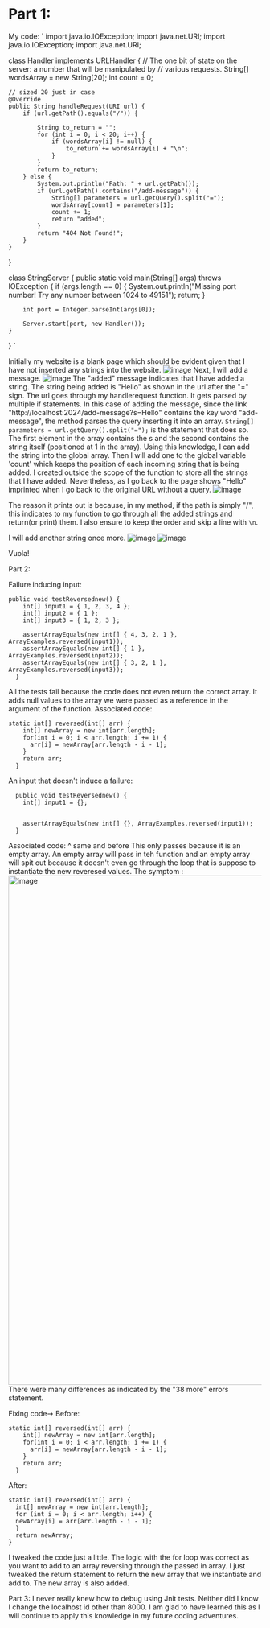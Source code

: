 <h1>Part 1: </h1>
My code:
`
import java.io.IOException;
import java.net.URI;
import java.io.IOException;
import java.net.URI;

class Handler implements URLHandler {
    // The one bit of state on the server: a number that will be manipulated by
    // various requests.
    String[] wordsArray = new String[20];
    int count = 0;

    // sized 20 just in case
    @Override
    public String handleRequest(URI url) {
        if (url.getPath().equals("/")) {
      
            String to_return = "";
            for (int i = 0; i < 20; i++) {
                if (wordsArray[i] != null) {
                    to_return += wordsArray[i] + "\n";
                }
            }
            return to_return;
        } else {
            System.out.println("Path: " + url.getPath());
            if (url.getPath().contains("/add-message")) {
                String[] parameters = url.getQuery().split("=");
                wordsArray[count] = parameters[1];
                count += 1;
                return "added";
            }
            return "404 Not Found!";
        }
    }
}

class StringServer {
    public static void main(String[] args) throws IOException {
        if (args.length == 0) {
            System.out.println("Missing port number! Try any number between 1024 to 49151");
            return;
        }

        int port = Integer.parseInt(args[0]);

        Server.start(port, new Handler());
    }
}
`


Initially my website is a blank page which should be evident given that I have not inserted any strings into the website.
![image](https://user-images.githubusercontent.com/122576207/215294855-99dace63-db29-4331-9406-5d654fbdfcd0.png)
Next, I will add a message. 
![image](https://user-images.githubusercontent.com/122576207/215294940-9c663ac6-1781-475d-aa2d-74876eafdce7.png)
The "added" message indicates that I have added a string. The string being added is "Hello" as shown in the url after the "=" sign. The url goes through
my handlerequest function. It gets parsed by multiple if statements. In this case of adding the message, since the link "http://localhost:2024/add-message?s=Hello"
contains the key word "add-message", the method parses the query inserting it into an array. `String[] parameters = url.getQuery().split("=");` is the statement that does so.
The first element in the array contains the s and the second contains the string itself (positioned at 1 in the array). Using this knowledge, I can add the string into the global array. Then I will add one to the global variable 'count' which keeps the position of each incoming string that is being added.
I created outside the scope of the function to store all the strings that I have added.
Nevertheless, as I go back to the page shows "Hello" imprinted when I go back to the original URL without a query. 
![image](https://user-images.githubusercontent.com/122576207/215295275-265fa590-9fdd-4205-ab2e-9a157f5cc264.png)

The reason it prints out is because, in my method, if the path is simply "/", this indicates to my function to go through all the added strings and return(or print) them. I also ensure to keep the order and skip a line with `\n`.

I will add another string once more.
![image](https://user-images.githubusercontent.com/122576207/215295347-fd8c45d2-8b46-4db1-b418-d05ca941f719.png)
![image](https://user-images.githubusercontent.com/122576207/215295356-bfe9add1-d854-4478-81bb-955b0d76bc5e.png)

Vuola!

Part 2:

Failure inducing input:
```
public void testReversednew() {
    int[] input1 = { 1, 2, 3, 4 };
    int[] input2 = { 1 };
    int[] input3 = { 1, 2, 3 };

    assertArrayEquals(new int[] { 4, 3, 2, 1 }, ArrayExamples.reversed(input1));
    assertArrayEquals(new int[] { 1 }, ArrayExamples.reversed(input2));
    assertArrayEquals(new int[] { 3, 2, 1 }, ArrayExamples.reversed(input3));
  }
  ```
  All the tests fail because the code does not even return the correct array. It adds null values to the array we were passed as a reference in the argument of the function.
Associated code:
```
static int[] reversed(int[] arr) {
    int[] newArray = new int[arr.length];
    for(int i = 0; i < arr.length; i += 1) {
      arr[i] = newArray[arr.length - i - 1];
    }
    return arr;
  }
 ```

An input that doesn't induce a failure:
```
  public void testReversednew() {
    int[] input1 = {};
   

    assertArrayEquals(new int[] {}, ArrayExamples.reversed(input1));
  }
```
Associated code: ^ same and before
This only passes because it is an empty array. An empty array will pass in teh function and an empty array will spit out because it doesn't even go through the loop that is suppose to instantiate the new reveresed values.
The symptom : 
<img width="1013" alt="image" src="https://user-images.githubusercontent.com/122576207/215297345-e72ce9cb-e228-4360-859b-6f1a678220e9.png">
There were many differences as indicated by the "38 more" errors statement.


Fixing code->
Before:
```
static int[] reversed(int[] arr) {
    int[] newArray = new int[arr.length];
    for(int i = 0; i < arr.length; i += 1) {
      arr[i] = newArray[arr.length - i - 1];
    }
    return arr;
  }
  ```
  After:
  ```
  static int[] reversed(int[] arr) {
    int[] newArray = new int[arr.length];
    for (int i = 0; i < arr.length; i++) {
    newArray[i] = arr[arr.length - i - 1];
    }
    return newArray;
  }
  ```
  I tweaked the code just a little. The logic with the for loop was correct as you want to add to an array reversing through the passed in array. I just tweaked the return statement to return the new array that we instantiate and add to. The new array is also added.
  
  Part 3:
  I never really knew how to debug using Jnit tests. Neither did I know I change the localhost id other than 8000. I am glad to have learned this as I will continue to apply this knowledge in my future coding adventures.
